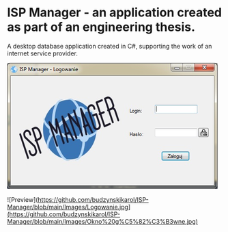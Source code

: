 # ISP Manager - an application created as part of an engineering thesis.

A desktop database application created in C#, supporting the work of an internet service provider.

![Preview](https://github.com/budzynskikarol/ISP-Manager/blob/main/Images/Logowanie.jpg)

![Preview](https://github.com/budzynskikarol/ISP-Manager/blob/main/Images/Logowanie.jpg](https://github.com/budzynskikarol/ISP-Manager/blob/main/Images/Okno%20g%C5%82%C3%B3wne.jpg)

